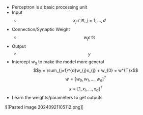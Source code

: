- Perceptron is a basic processing unit
- Input
	- $$x_{j} \ \epsilon \ \Re, \ j=1,\dots,d$$
- Connection/Synaptic Weight
	- $$w_{j} \epsilon \ \Re$$
- Output
	- $$y$$
- Intercept $w_{0}$ to make the model more general
$$y = \sum_{j=1}^{d}w_{j}x_{j} + w_{0} = w^{T}x$$
$$w = [w_{0}, w_{1},\dots,w_{d}]^{T}$$
$$x=[1,x_{1},\dots,x_{d}]^{T}$$
- Learn the weights/parameters to get outputs

![[Pasted image 20240921105112.png]]